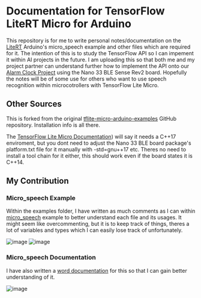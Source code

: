# Documentation for TensorFlow LiteRT Micro for Arduino

This repository is for me to write personal notes/documentation on the [LiteRT](https://ai.google.dev/edge/litert/inference) Arduino's micro_speech example and other files which are required for it. The intention of this is to study the TensorFlow API so I can impement it within AI projects in the future. I am uploading this so that both me and my project partner can understand further how to implement the API onto our [Alarm Clock Project](https://github.com/a6eline/ML_arduino_alarm) using the Nano 33 BLE Sense Rev2 board. Hopefully the notes will be of some use for others who want to use speech recognition within microcotrollers with TensorFlow Lite Micro.

## Other Sources
This is forked from the original [tflite-micro-arduino-examples](https://github.com/tensorflow/tflite-micro-arduino-examples) GitHub repository. Installation info is all there. 

The [TensorFlow Lite Micro Documentation](https://ai.google.dev/edge/litert/microcontrollers/get_started)) will say it needs a C++17 enviroment, but you dont need to adjust the Nano 33 BLE board package's platform.txt file for it manually with -std=gnu++17 etc. Theres no need to install a tool chain for it either, this should work even if the board states it is C++14.

## My Contribution

### Micro_speech Example
Within the examples folder, I have written as much comments as I can within [micro_speech](https://github.com/a6eline/NOTES_tflite-micro_speech/tree/main/examples/micro_speech) example to better understand each file and its usages. It might seem like overcommenting, but it is to keep track of things, theres a lot of variables and types which I can easily lose track of unfortunately.

![image](https://github.com/user-attachments/assets/cc02fff2-43bf-4de9-9d50-1193a5b13f44)
![image](https://github.com/user-attachments/assets/f1715457-ae6d-41f7-94eb-e8597615af4c)

### Micro_speech Documentation 
I have also written a [word documentation](https://docs.google.com/document/d/1WiQw86Ue8yddEHVPHRZVkMrpHQOxgGgfX3WtC2Yl9dU/edit?tab=t.hnpsgq8m388t) for this so that I can gain better understanding of it. 

![image](https://github.com/user-attachments/assets/4a807bc8-bafc-44bb-bc2a-81c570f3ed14)

